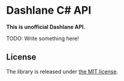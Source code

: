 Dashlane C# API
===============

**This is unofficial Dashlane API.**

TODO: Write something here!


License
-------

The library is released under [the MIT
license](http://www.opensource.org/licenses/mit-license.php).
